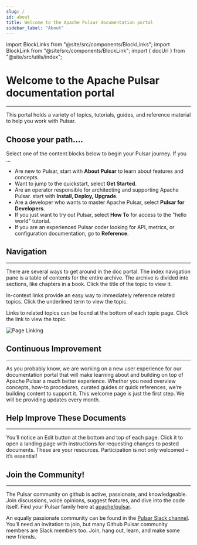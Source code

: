 ```yaml
---
slug: /
id: about
title: Welcome to the Apache Pulsar documentation portal
sidebar_label: "About"
---
```


import BlockLinks from "@site/src/components/BlockLinks";
import BlockLink from "@site/src/components/BlockLink";
import { docUrl } from "@site/src/utils/index";


# Welcome to the Apache Pulsar documentation portal
***

This portal holds a variety of topics, tutorials, guides, and reference material to help you work with Pulsar. 

## Choose your path....
Select one of the content blocks below to begin your Pulsar journey. If you ...
* Are new to Pulsar, start with **About Pulsar** to learn about features and concepts.
* Want to jump to the quickstart, select **Get Started**.
* Are an operator responsible for architecting and supporting Apache Pulsar. start with **Install, Deploy, Upgrade**.
* Are a developer who wants to master Apache Pulsar, select **Pulsar for Developers**. 
* If you just want to try out Pulsar, select **How To** for access to the "hello world" tutorial.
* If you are an experienced Pulsar coder looking for API, metrics, or configuration documentation, go to **Reference**. 

<BlockLinks>
    <BlockLink title="About Pulsar" url="/docs/next/concepts-overview/" />
    <BlockLink title="Get Started" url="/docs/next/getting-started-standalone/" />
    <BlockLink title="Install, Deploy, Upgrade" url="/docs/next/deploy-aws/" />
    <BlockLink title="Pulsar for Developers" url="/docs/next/develop-tools/" />
    <BlockLink title="How To" url="/docs/next/functions-develop/" />
    <BlockLink title="Reference" url="/docs/next/reference-terminology/" />
</BlockLinks>

## Navigation
***

There are several ways to get around in the doc portal. The index navigation pane is a table of contents for the entire archive. The archive is divided into sections, like chapters in a book. Click the title of the topic to view it.

In-context links provide an easy way to immediately reference related topics. Click the underlined term to view the topic.

Links to related topics can be found at the bottom of each topic page. Click the link to view the topic.

![Page Linking](/assets/page-linking.png)

## Continuous Improvement
***
As you probably know, we are working on a new user experience for our documentation portal that will make learning about and building on top of Apache Pulsar a much better experience. Whether you need overview concepts, how-to procedures, curated guides or quick references, we’re building content to support it. This welcome page is just the first step. We will be providing updates every month.

## Help Improve These Documents
***

You’ll notice an Edit button at the bottom and top of each page. Click it to open a landing page with instructions for requesting changes to posted documents. These are your resources. Participation is not only welcomed – it’s essential!

## Join the Community!
***

The Pulsar community on github is active, passionate, and knowledgeable.  Join discussions, voice opinions, suggest features, and dive into the code itself. Find your Pulsar family here at [apache/pulsar](https://github.com/apache/pulsar).

An equally passionate community can be found in the [Pulsar Slack channel](https://apache-pulsar.slack.com/). You’ll need an invitation to join, but many Github Pulsar community members are Slack members too.  Join, hang out, learn, and make some new friends.

